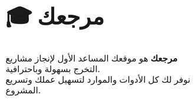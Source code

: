 <h1 style="font-size:60px;">🎓 مرجعك</h1>

<p style="font-size:24px;">
<b>مرجعك</b> هو موقعك المساعد الأول لإنجاز مشاريع التخرج بسهولة وباحترافية.<br>
نوفر لك كل الأدوات والموارد لتسهيل عملك وتسريع المشروع.
</p>
